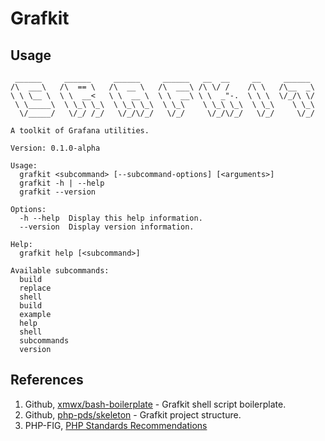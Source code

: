 # Grafkit

## Usage
```
 ______     ______     ______     ______   __  __     __     ______
/\  ___\   /\  == \   /\  __ \   /\  ___\ /\ \/ /    /\ \   /\__  _\
\ \ \__ \  \ \  __<   \ \  __ \  \ \  __\ \ \  _"-.  \ \ \  \/_/\ \/
 \ \_____\  \ \_\ \_\  \ \_\ \_\  \ \_\    \ \_\ \_\  \ \_\    \ \_\
  \/_____/   \/_/ /_/   \/_/\/_/   \/_/     \/_/\/_/   \/_/     \/_/

A toolkit of Grafana utilities.

Version: 0.1.0-alpha

Usage:
  grafkit <subcommand> [--subcommand-options] [<arguments>]
  grafkit -h | --help
  grafkit --version

Options:
  -h --help  Display this help information.
  --version  Display version information.

Help:
  grafkit help [<subcommand>]

Available subcommands:
  build
  replace
  shell
  build
  example
  help
  shell
  subcommands
  version
```

## References
1. Github, [xmwx/bash-boilerplate](https://github.com/xwmx/bash-boilerplate) - Grafkit shell script boilerplate.
2. Github, [php-pds/skeleton](https://github.com/php-pds/skeleton) - Grafkit project structure.
3. PHP-FIG, [PHP Standards Recommendations](https://www.php-fig.org/psr/)